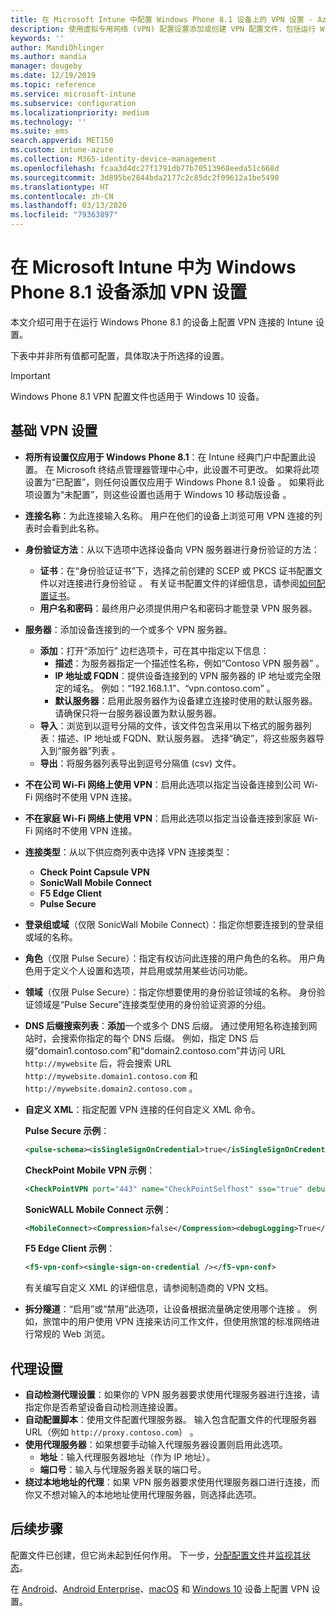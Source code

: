 ```yaml
---
title: 在 Microsoft Intune 中配置 Windows Phone 8.1 设备上的 VPN 设置 - Azure | Microsoft Docs
description: 使用虚拟专用网络 (VPN) 配置设置添加或创建 VPN 配置文件，包括运行 Windows Phone 8.1 的设备上的连接详细信息和代理设置（其中包括 IP 或 FQDN 地址以及 Microsoft Intune 中的 TCP 端口）。
keywords: ''
author: MandiOhlinger
ms.author: mandia
manager: dougeby
ms.date: 12/19/2019
ms.topic: reference
ms.service: microsoft-intune
ms.subservice: configuration
ms.localizationpriority: medium
ms.technology: ''
ms.suite: ems
search.appverid: MET150
ms.custom: intune-azure
ms.collection: M365-identity-device-management
ms.openlocfilehash: fcaa3d4dc27f1791db77b70513968eeda51c668d
ms.sourcegitcommit: 3d895be2844bda2177c2c85dc2f09612a1be5490
ms.translationtype: HT
ms.contentlocale: zh-CN
ms.lasthandoff: 03/13/2020
ms.locfileid: "79363897"
---
```

# <a name="add-vpn-settings-on-windows-phone-81-devices-in-microsoft-intune"></a>在 Microsoft Intune 中为 Windows Phone 8.1 设备添加 VPN 设置



本文介绍可用于在运行 Windows Phone 8.1 的设备上配置 VPN 连接的 Intune 设置。 

下表中并非所有值都可配置，具体取决于所选择的设置。

>[!IMPORTANT]
>Windows Phone 8.1 VPN 配置文件也适用于 Windows 10 设备。

## <a name="base-vpn-settings"></a>基础 VPN 设置

- **将所有设置仅应用于 Windows Phone 8.1**：在 Intune 经典门户中配置此设置。 在 Microsoft 终结点管理器管理中心中，此设置不可更改。 如果将此项设置为“已配置”，则任何设置仅应用于 Windows Phone 8.1 设备  。 如果将此项设置为“未配置”，则这些设置也适用于 Windows 10 移动版设备  。
- **连接名称**：为此连接输入名称。 用户在他们的设备上浏览可用 VPN 连接的列表时会看到此名称。
- **身份验证方法**：从以下选项中选择设备向 VPN 服务器进行身份验证的方法：
  - **证书**：在“身份验证证书”下，选择之前创建的 SCEP 或 PKCS 证书配置文件以对连接进行身份验证  。 有关证书配置文件的详细信息，请参阅[如何配置证书](../protect/certificates-configure.md)。
  - **用户名和密码**：最终用户必须提供用户名和密码才能登录 VPN 服务器。
- **服务器**：添加设备连接到的一个或多个 VPN 服务器。
  - **添加**：打开“添加行”  边栏选项卡，可在其中指定以下信息：
    - **描述**：为服务器指定一个描述性名称，例如“Contoso VPN 服务器”  。
    - **IP 地址或 FQDN**：提供设备连接到的 VPN 服务器的 IP 地址或完全限定的域名。 例如：“192.168.1.1”、“vpn.contoso.com”   。
    - **默认服务器**：启用此服务器作为设备建立连接时使用的默认服务器。 请确保只将一台服务器设置为默认服务器。
  - **导入**：浏览到以逗号分隔的文件，该文件包含采用以下格式的服务器列表：描述、IP 地址或 FQDN、默认服务器。 选择“确定”，将这些服务器导入到“服务器”列表   。
  - **导出**：将服务器列表导出到逗号分隔值 (csv) 文件。

- **不在公司 Wi-Fi 网络上使用 VPN**：启用此选项以指定当设备连接到公司 Wi-Fi 网络时不使用 VPN 连接。
- **不在家庭 Wi-Fi 网络上使用 VPN**：启用此选项以指定当设备连接到家庭 Wi-Fi 网络时不使用 VPN 连接。

- **连接类型**：从以下供应商列表中选择 VPN 连接类型：
  - **Check Point Capsule VPN**
  - **SonicWall Mobile Connect**
  - **F5 Edge Client**
  - **Pulse Secure**

- **登录组或域**（仅限 SonicWall Mobile Connect）：指定你想要连接到的登录组或域的名称。
- **角色**（仅限 Pulse Secure）：指定有权访问此连接的用户角色的名称。 用户角色用于定义个人设置和选项，并启用或禁用某些访问功能。
- **领域**（仅限 Pulse Secure）：指定你想要使用的身份验证领域的名称。 身份验证领域是“Pulse Secure”连接类型使用的身份验证资源的分组。

- **DNS 后缀搜索列表**：**添加**一个或多个 DNS 后缀。 通过使用短名称连接到网站时，会搜索你指定的每个 DNS 后缀。 例如，指定 DNS 后缀“domain1.contoso.com”和“domain2.contoso.com”并访问 URL `http://mywebsite` 后，将会搜索 URL `http://mywebsite.domain1.contoso.com` 和 `http://mywebsite.domain2.contoso.com`   。

- **自定义 XML**：指定配置 VPN 连接的任何自定义 XML 命令。

  **Pulse Secure 示例**：

  ```xml
  <pulse-schema><isSingleSignOnCredential>true</isSingleSignOnCredential></pulse-schema>
  ```

  **CheckPoint Mobile VPN 示例**：

  ```xml
  <CheckPointVPN port="443" name="CheckPointSelfhost" sso="true" debug="3" />
  ```

  **SonicWALL Mobile Connect 示例**：

  ```xml
  <MobileConnect><Compression>false</Compression><debugLogging>True</debugLogging><packetCapture>False</packetCapture></MobileConnect>
  ```

  **F5 Edge Client 示例**：

  ```xml
  <f5-vpn-conf><single-sign-on-credential /></f5-vpn-conf>
  ```

  有关编写自定义 XML 的详细信息，请参阅制造商的 VPN 文档。

- **拆分隧道**：“启用”或“禁用”此选项，让设备根据流量确定使用哪个连接   。 例如，旅馆中的用户使用 VPN 连接来访问工作文件，但使用旅馆的标准网络进行常规的 Web 浏览。

## <a name="proxy-settings"></a>代理设置

- **自动检测代理设置**：如果你的 VPN 服务器要求使用代理服务器进行连接，请指定你是否希望设备自动检测连接设置。
- **自动配置脚本**：使用文件配置代理服务器。 输入包含配置文件的代理服务器 URL（例如 `http://proxy.contoso.com`）  。
- **使用代理服务器**：如果想要手动输入代理服务器设置则启用此选项。
  - **地址**：输入代理服务器地址（作为 IP 地址）。
  - **端口号**：输入与代理服务器关联的端口号。
- **绕过本地地址的代理**：如果 VPN 服务器要求使用代理服务器口进行连接，而你又不想对输入的本地地址使用代理服务器，则选择此选项。

## <a name="next-steps"></a>后续步骤

配置文件已创建，但它尚未起到任何作用。 下一步，[分配配置文件](device-profile-assign.md)并[监视其状态](device-profile-monitor.md)。

在 [Android](vpn-settings-android.md)、[Android Enterprise](vpn-settings-android-enterprise.md)、[macOS](vpn-settings-macos.md) 和 [Windows 10](vpn-settings-windows-10.md) 设备上配置 VPN 设置。
